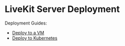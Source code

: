 # LiveKit Server Deployment

 Deployment Guides:
- [Deploy to a VM](https://docs.livekit.io/deploy/vm)
- [Deploy to Kubernetes](https://docs.livekit.io/deploy/kubernetes)

